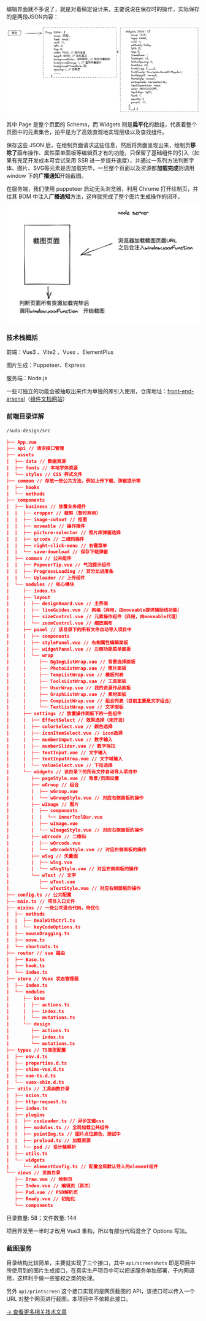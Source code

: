 编辑界面就不多说了，就是对着稿定设计来，主要说说在保存时的操作，实际保存的是两段JSON内容：

![](../images/2023-7-17-1689581476975.png)

其中 Page 是整个页面的 Schema，而 Widgets 则是**扁平化**的数组，代表着整个页面中的元素集合，拍平是为了高效直观地实现层级以及查找组件。

保存这些 JSON 后，在绘制页面请求这些信息，然后将页面呈现出来，绘制页**移除了**画布操作、属性菜单面板等编辑页才有的功能，只保留了基础组件的引入（如果有充足开发成本可尝试采用 SSR 进一步提升速度），并通过一系列方法判断字体、图片、SVG等元素是否加载完毕，一旦整个页面以及资源都**加载完成**则调用 window 下的**广播通知**开始截图。

在服务端，我们使用 puppeteer 启动无头浏览器，利用 Chrome 打开绘制页，并往其 BOM 中注入**广播通知**方法，这样就完成了整个图片生成操作的闭环。

![](../images/2023-7-17-1689582341606.png)

### 技术栈概括

前端：Vue3 、Vite2 、Vuex 、ElementPlus

图片生成：Puppeteer、Express

服务端：Node.js

一些可独立的功能会被抽取出来作为单独的库引入使用，仓库地址：[front-end-arsenal](https://github.com/palxiao/front-end-arsenal)（[组件文档网站](https://fe-doc.palxp.com/#/)）

### 前端目录详解

`/sudo-design/src`

```json
├── App.vue
├── api // 请求接口管理
├── assets
|  ├── data // 数据资源
|  ├── fonts // 本地字体资源
|  └── styles // CSS 样式文件
├── common // 存放一些公共方法，例如上传下载、弹窗提示等
|  ├── hooks
|  └── methods
├── components
|  ├── business // 放置业务组件
|  |  ├── cropper // 裁剪（暂时弃用）
|  |  ├── image-cutout // 抠图
|  |  ├── moveable // 操作插件
|  |  ├── picture-selector // 照片库弹窗选择
|  |  ├── qrcode // 二维码插件
|  |  ├── right-click-menu // 右键菜单
|  |  └── save-download // 保存下载弹窗
|  ├── common // 公共组件
|  |  ├── PopoverTip.vue // 气泡提示组件
|  |  ├── ProgressLoading // 百分比进度条
|  |  └── Uploader // 上传组件
|  └── modules // 核心模块
|     ├── index.ts
|     ├── layout
|     |  ├── designBoard.vue // 主界面
|     |  ├── lineGuides.vue // 网格（弃用，由moveable提供辅助线功能）
|     |  ├── sizeControl.vue // 元素操作组件（弃用，由moveable代理）
|     |  └── zoomControl.vue // 缩放画布
|     ├── panel // 该目录下的所有文件自动导入项目中
|     |  ├── components
|     |  ├── stylePanel.vue // 右侧属性编辑面板
|     |  ├── widgetPanel.vue // 左侧功能菜单面板
|     |  └── wrap
|     |     ├── BgImgListWrap.vue // 背景选择面板
|     |     ├── PhotoListWrap.vue // 照片面板
|     |     ├── TempListWrap.vue // 模板列表
|     |     ├── ToolsListWrap.vue // 工具面板
|     |     ├── UserWrap.vue // 我的资源作品面板
|     |     ├── GraphListWrap.vue // 素材面板
|     |     ├── CompListWrap.vue // 组合列表（目前主要是文字组合）
|     |     └── TextListWrap.vue // 文字面板
|     ├── settings // 放置操作面板下的一些组件
|     |  ├── EffectSelect // 效果选择（未开发）
|     |  ├── colorSelect.vue // 颜色选择
|     |  ├── iconItemSelect.vue // icon选择
|     |  ├── numberInput.vue // 数字输入
|     |  ├── numberSlider.vue // 数字拖拉
|     |  ├── textInput.vue // 文字输入
|     |  ├── textInputArea.vue // 文字域输入
|     |  └── valueSelect.vue // 下拉选择
|     └── widgets // 该目录下的所有文件自动导入项目中
|        ├── pageStyle.vue // 背景/页面设置
|        ├── wGroup // 组合
|        |  ├── wGroup.vue
|        |  └── wGroupStyle.vue // 对应右侧面板的操作
|        ├── wImage // 图片
|        |  ├── components
|        |  |  └── innerToolBar.vue
|        |  ├── wImage.vue
|        |  └── wImageStyle.vue // 对应右侧面板的操作
|        ├── wQrcode // 二维码
|        |  ├── wQrcode.vue
|        |  └── wQrcodeStyle.vue // 对应右侧面板的操作
|        ├── wSvg // 矢量图
|        |  ├── wSvg.vue
|        |  └── wSvgStyle.vue // 对应右侧面板的操作
|        └── wText // 文字
|           ├── wText.vue
|           └── wTextStyle.vue // 对应右侧面板的操作
├── config.ts // 公共配置
├── main.ts // 项目入口文件
├── mixins // 一些公共混合代码，待优化
|  ├── methods
|  |  ├── DealWithCtrl.ts
|  |  └── keyCodeOptions.ts
|  ├── mouseDragging.ts
|  ├── move.ts
|  └── shortcuts.ts
├── router // vue 路由
|  ├── Base.ts
|  ├── hook.ts
|  └── index.ts
├── store // Vuex 状态管理器
|  ├── index.ts
|  └── modules
|     ├── base
|     |  ├── actions.ts
|     |  ├── index.ts
|     |  └── mutations.ts
|     └── design
|        ├── actions.ts
|        ├── index.ts
|        └── mutations.ts
├── types // TS类型配置
|  ├── env.d.ts
|  ├── properties.d.ts
|  ├── shims-vue.d.ts
|  ├── vue-ts.d.ts
|  └── vuex-shim.d.ts
├── utils // 工具函数目录
|  ├── axios.ts
|  ├── http-request.ts
|  ├── index.ts
|  ├── plugins
|  |  ├── cssLoader.ts // 异步加载css
|  |  ├── modules.ts // 全局加载公共组件
|  |  ├── pointImg.ts // 图片点位颜色，测试中
|  |  ├── preload.ts // 加载资源
|  |  └── psd // 设计稿解析
|  ├── utils.ts
|  └── widgets
|     └── elementConfig.ts // 配置全局默认导入的element组件
└── views // 页面目录
   ├── Draw.vue // 绘制页
   ├── Index.vue // 编辑页（首页）
   ├── Psd.vue // PSD解析页
   ├── Ready.vue // 初始化
   └── components
```

目录数量: 58；文件数量: 144

项目开发至一半时才改用 Vue3 重构，所以有部分代码混合了 Options 写法。

### 截图服务

目录结构比较简单，主要就实现了三个接口，其中 `api/screenshots` 即是项目中所使用到的图片生成接口，在真实生产项目中可以把该服务单独部署，于内网调用，这样利于做一些鉴权之类的处理。

另外 `api/printscreen` 这个接口实现的是网页截图的 API，该接口可以传入一个 URL 对整个网页进行截图，本项目中不依赖此接口。

[-> 查看更多相关技术文章](/articles/1689321018561)